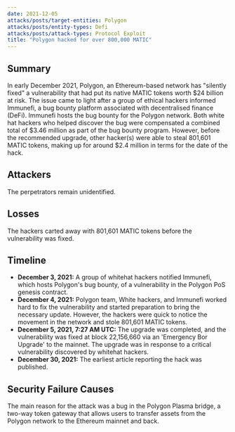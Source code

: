 ```yaml
---
date: 2021-12-05
attacks/posts/target-entities: Polygon
attacks/posts/entity-types: Defi
attacks/posts/attack-types: Protocol Exploit
title: "Polygon hacked for over 800,000 MATIC"
---
```


## Summary

In early December 2021, Polygon, an Ethereum-based network has "silently fixed" a vulnerability that had put its native MATIC tokens worth $24 billion at risk. The issue came to light after a group of ethical hackers informed Immunefi, a bug bounty platform associated with decentralised finance (DeFi). Immunefi hosts the bug bounty for the Polygon network. Both white hat hackers who helped discover the bug were compensated a combined total of $3.46 million as part of the bug bounty program. However, before the recommended upgrade, other hacker(s) were able to steal 801,601 MATIC tokens, making up for around $2.4 million in terms for the date of the hack.

## Attackers

The perpetrators remain unidentified. 

## Losses

The hackers carted away with 801,601 MATIC tokens before the vulnerability was fixed.

## Timeline

- **December 3, 2021:**  A group of whitehat hackers notified Immunefi, which hosts Polygon's bug bounty, of a vulnerability in the Polygon PoS genesis contract.
- **December 4, 2021:**  Polygon team, White hackers, and Immunefi worked hard to fix the vulnerability and started preparation to bring the necessary update. However, the hackers were quick to notice the movement in the network and stole 801,601 MATIC tokens.
- **December 5, 2021, 7:27 AM UTC:**  The upgrade was completed, and the vulnerability was fixed at block 22,156,660 via an 'Emergency Bor Upgrade' to the mainnet. The upgrade was in response to a critical vulnerability discovered by whitehat hackers.
- **December 30, 2021:** The earliest article reporting the hack was published.

## Security Failure Causes

The main reason for the attack was a bug in the Polygon Plasma bridge, a two-way token gateway that allows users to transfer assets from the Polygon network to the Ethereum mainnet and back.
